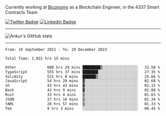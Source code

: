 Currently working at [Biconomy](https://biconomy.io/) as a Blockchain Engineer, in the 4337 Smart Contracts Team

 [![Twitter Badge](https://img.shields.io/badge/-@ankurdubey521-1ca0f1?style=flat-square&labelColor=1ca0f1&logo=twitter&logoColor=white&link=https://twitter.com/ankurdubey521)](https://twitter.com/ankurdubey521) [![Linkedin Badge](https://img.shields.io/badge/-ankurdubey521-blue?style=flat-square&logo=Linkedin&logoColor=white&link=https://www.linkedin.com/in/ankurdubey521/)](https://www.linkedin.com/in/ankurdubey521/)

<hr/>

![Ankur's GitHub stats](https://github-readme-stats.vercel.app/api?username=ankurdubey521&count_private=true&theme=radical)

<hr/>

<!--START_SECTION:waka-->

```txt
From: 19 September 2021 - To: 29 December 2023

Total Time: 2,031 hrs 15 mins

Other              680 hrs 29 mins ████████▒░░░░░░░░░░░░░░░░   33.50 %
TypeScript         555 hrs 37 mins ███████░░░░░░░░░░░░░░░░░░   27.35 %
Solidity           521 hrs 8 mins  ██████▒░░░░░░░░░░░░░░░░░░   25.66 %
JavaScript         54 hrs 29 mins  ▓░░░░░░░░░░░░░░░░░░░░░░░░   02.68 %
sh                 43 hrs 43 mins  ▓░░░░░░░░░░░░░░░░░░░░░░░░   02.15 %
Bash               42 hrs 9 mins   ▓░░░░░░░░░░░░░░░░░░░░░░░░   02.08 %
Rust               33 hrs 4 mins   ▒░░░░░░░░░░░░░░░░░░░░░░░░   01.63 %
JSON               27 hrs 16 mins  ▒░░░░░░░░░░░░░░░░░░░░░░░░   01.34 %
YAML               26 hrs 57 mins  ▒░░░░░░░░░░░░░░░░░░░░░░░░   01.33 %
TeX                9 hrs 3 mins    ░░░░░░░░░░░░░░░░░░░░░░░░░   00.45 %
```

<!--END_SECTION:waka-->
